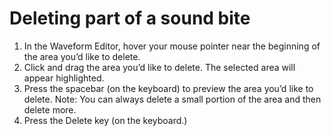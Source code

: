 # Deleting part of a sound bite

1. In the Waveform Editor, hover your mouse pointer near the beginning of the area you’d like to delete.
2. Click and drag the area you’d like to delete. The selected area will appear highlighted.
3. Press the spacebar (on the keyboard) to preview the area you’d like to delete. Note: You can always delete a small portion of the area and then delete more.
4. Press the Delete key (on the keyboard.)